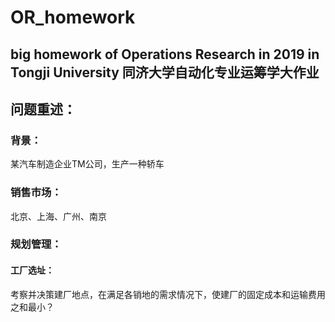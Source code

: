 # OR_homework
big homework of Operations Research in 2019 in Tongji University
同济大学自动化专业运筹学大作业
-----------------
## 问题重述：
### 背景：
某汽车制造企业TM公司，生产一种轿车
### 销售市场：
北京、上海、广州、南京
### 规划管理：
#### 工厂选址：
考察并决策建厂地点，在满足各销地的需求情况下，使建厂的固定成本和运输费用之和最小？

